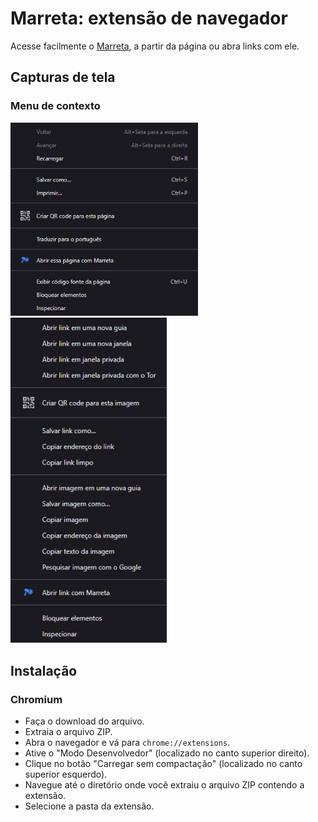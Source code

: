 # Marreta: extensão de navegador

Acesse facilmente o [Marreta](https://marreta.pcdomanual.com/), a partir da página ou abra links com ele.

## Capturas de tela

### Menu de contexto

<img src="readme-assets/marreta-menu-pg.jpg" alt="Marreta em nova página" width="300"/>
<img src="readme-assets/marreta-menu-link.jpg" alt="Marreta através de link" width="250"/>

## Instalação

### Chromium

- Faça o download do arquivo.
- Extraia o arquivo ZIP.
- Abra o navegador e vá para `chrome://extensions`.
- Ative o "Modo Desenvolvedor" (localizado no canto superior direito).
- Clique no botão "Carregar sem compactação" (localizado no canto superior esquerdo).
- Navegue até o diretório onde você extraiu o arquivo ZIP contendo a extensão.
- Selecione a pasta da extensão.

